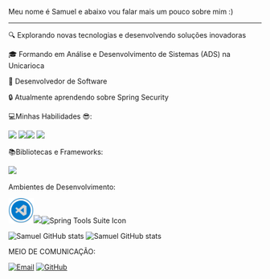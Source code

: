 Meu nome é Samuel e abaixo vou falar mais um pouco sobre mim :)
_________________________________________________________________________________________

🔍 Explorando novas tecnologias e desenvolvendo soluções inovadoras 

🎓 Formando em Análise e Desenvolvimento de Sistemas (ADS) na Unicarioca

💼 Desenvolvedor de Software

🔒 Atualmente aprendendo sobre Spring Security

💻Minhas Habilidades 😎:

<img width="50px" src="https://cdn.jsdelivr.net/gh/devicons/devicon@latest/icons/java/java-original.svg" /> <img width="50px"  src="https://cdn.jsdelivr.net/gh/devicons/devicon@latest/icons/html5/html5-original-wordmark.svg" /><img  width="50px" src="https://cdn.jsdelivr.net/gh/devicons/devicon@latest/icons/css3/css3-original-wordmark.svg" />   <img width="50px" src="https://cdn.jsdelivr.net/gh/devicons/devicon@latest/icons/mysql/mysql-original.svg" />
          
          

📚Bibliotecas e Frameworks:

<img width="45px" src="https://cdn.jsdelivr.net/gh/devicons/devicon@latest/icons/spring/spring-original.svg" />
          




Ambientes de Desenvolvimento:

<img width="50px" src="https://github.com/Pedro-Murilo/icons-for-readme/blob/main/.github/vscode-icon.svg" alt="VSCode Icon" /><img  width="50px" src="https://cdn.jsdelivr.net/gh/devicons/devicon@latest/icons/eclipse/eclipse-original.svg" /><img width="75px" src="https://upload.wikimedia.org/wikipedia/commons/5/52/Spring_Framework_Logo.png" alt="Spring Tools Suite Icon" />

          

![Samuel GitHub stats](https://github-readme-stats.vercel.app/api?username=SamuelSantos20&show_icons=true&theme=aura)     ![Samuel GitHub stats](https://github-readme-stats.vercel.app/api/top-langs/?username=SamuelSantos20&layout=compact&theme=vision-friendly-dark)

MEIO DE COMUNICAÇÃO:

[![Email](https://img.shields.io/badge/Email-blue?style=for-the-badge&logo=gmail)](mailto:samuelfamilia377@gmail.com)  [![GitHub](https://img.shields.io/badge/GitHub-181717?style=for-the-badge&logo=github&logoColor=white)](https://github.com/SamuelSantos20)










